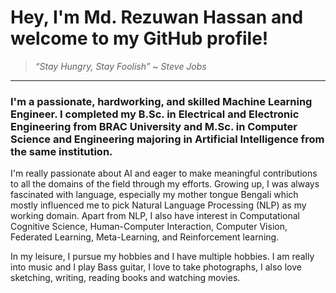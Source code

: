 # Hey, I'm Md. Rezuwan Hassan and welcome to my GitHub profile!

> _“Stay Hungry, Stay Foolish” ~ Steve Jobs_

---

### I'm a passionate, hardworking, and skilled Machine Learning Engineer. I completed my B.Sc. in Electrical and Electronic Engineering from BRAC University and M.Sc. in Computer Science and Engineering majoring in Artificial Intelligence from the same institution.

I'm really passionate about AI and eager to make meaningful contributions to all the domains of the field through my efforts.
Growing up, I was always fascinated with language, especially my mother tongue Bengali which mostly influenced me to pick Natural Language Processing (NLP) as my working domain. Apart from NLP, I also have interest in Computational Cognitive Science, Human-Computer Interaction, Computer Vision, Federated Learning, Meta-Learning, and Reinforcement learning.


In my leisure, I pursue my hobbies and I have multiple hobbies. I am really into music and I play Bass guitar, I love to take photographs, I also love sketching, writing, reading books and watching movies.



<!--
**RezuwanHassan262/RezuwanHassan262** is a ✨ _special_ ✨ repository because its `README.md` (this file) appears on your GitHub profile.

Here are some ideas to get you started:

- 🔭 I’m currently working on ...
- 🌱 I’m currently learning ...
- 👯 I’m looking to collaborate on ...
- 🤔 I’m looking for help with ...
- 💬 Ask me about ...
- 📫 How to reach me: ...
- 😄 Pronouns: ...
- ⚡ Fun fact: ...
-->

